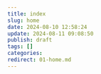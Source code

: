 ```yaml
---
title: index
slug: home
date: 2024-08-10 12:58:24
update: 2024-08-11 09:08:50
publish: draft
tags: []
categories: 
redirect: 01-home.md
---
```

